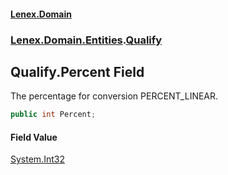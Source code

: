 #### [Lenex.Domain](index.md 'index')
### [Lenex.Domain.Entities](Lenex.Domain.Entities.md 'Lenex.Domain.Entities').[Qualify](Lenex.Domain.Entities.Qualify.md 'Lenex.Domain.Entities.Qualify')

## Qualify.Percent Field

The percentage for conversion PERCENT_LINEAR.

```csharp
public int Percent;
```

#### Field Value
[System.Int32](https://docs.microsoft.com/en-us/dotnet/api/System.Int32 'System.Int32')